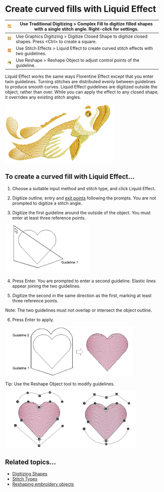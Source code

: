 # Create curved fills with Liquid Effect

| ![ComplexFill00068.png](assets/ComplexFill00068.png)     | Use Traditional Digitizing > Complex Fill to digitize filled shapes with a single stitch angle. Right-click for settings. |
| -------------------------------------------------------- | ------------------------------------------------------------------------------------------------------------------------- |
| ![ClosedObject00069.png](assets/ClosedObject00069.png)   | Use Graphics Digitizing > Digitize Closed Shape to digitize closed shapes. Press &lt;Ctrl&gt; to create a square.         |
| ![LiquidEffect.png](assets/LiquidEffect.png)             | Use Stitch Effects > Liquid Effect to create curved stitch effects with two guidelines.                                   |
| ![ReshapeObject00070.png](assets/ReshapeObject00070.png) | Use Reshape > Reshape Object to adjust control points of the guideline.                                                   |

Liquid Effect works the same ways Florentine Effect except that you enter twin guidelines. Turning stitches are distributed evenly between guidelines to produce smooth curves. Liquid Effect guidelines are digitized outside the object, rather than over. While you can apply the effect to any closed shape, it overrides any existing stitch angles.

![LiquidEffectSample.png](assets/LiquidEffectSample.png)

## To create a curved fill with Liquid Effect...

1. Choose a suitable input method and stitch type, and click Liquid Effect.

2. Digitize outline, entry and [exit points](../../glossary/glossary) following the prompts. You are not prompted to digitize a stitch angle.

3. Digitize the first guideline around the outside of the object. You must enter at least three reference points.

![LiquidEffStep1.png](assets/LiquidEffStep1.png)

4. Press Enter. You are prompted to enter a second guideline. Elastic lines appear joining the two guidelines.

5. Digitize the second in the same direction as the first, marking at least three reference points.

Note: The two guidelines must not overlap or intersect the object outline.

6. Press Enter to apply.

![curves00073.png](assets/curves00073.png)

Tip: Use the Reshape Object tool to modify guidelines.

![curves00076.png](assets/curves00076.png)

## Related topics...

- [Digitizing Shapes](../../Digitizing/input/Digitizing_Shapes)
- [Stitch Types](../../Digitizing/stitches/Stitch_Types)
- [Reshaping embroidery objects](../../Modifying/reshape/Reshaping_embroidery_objects)

